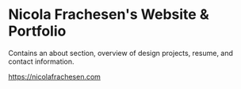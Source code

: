 # Nicola Frachesen's Website & Portfolio
Contains an about section, overview of design projects, resume, and contact information.

https://nicolafrachesen.com